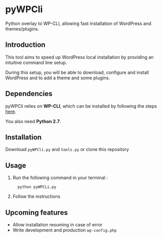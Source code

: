 pyWPCli
=======

Python overlay to WP-CLI, allowing fast installation of WordPress and themes/plugins.

## Introduction

This tool aims to speed up WordPress local installation by providing an intuitive command line setup.

During this setup, you will be able to download, configure and install WordPress and to add a theme and some plugins.

## Dependencies

pyWPCli relies on **WP-CLI**, which can be installed by following the steps [here][1].

You also need **Python 2.7**.

## Installation

Download `pyWPCli.py` and `tools.py` or clone this repository

## Usage

1. Run the following command in your terminal :
   ```shell
     python pyWPCLi.py
     ```

2. Follow the instructions

## Upcoming features

 - Allow installation resuming in case of error
 - Write development and production `wp-config.php`

  [1]: http://wp-cli.org/